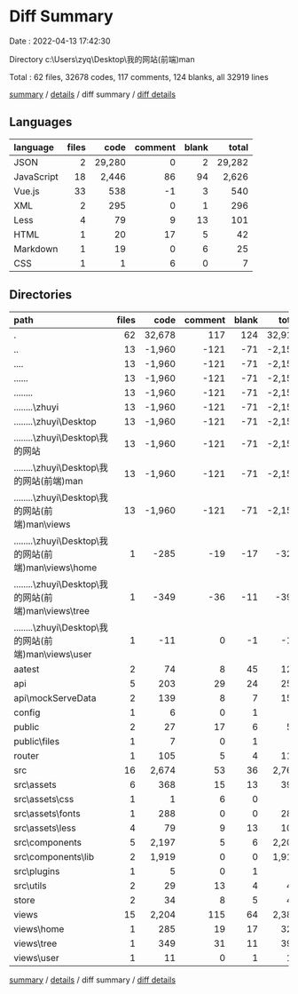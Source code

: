 # Diff Summary

Date : 2022-04-13 17:42:30

Directory c:\Users\zyq\Desktop\我的网站\(前端)man

Total : 62 files,  32678 codes, 117 comments, 124 blanks, all 32919 lines

[summary](results.md) / [details](details.md) / diff summary / [diff details](diff-details.md)

## Languages
| language | files | code | comment | blank | total |
| :--- | ---: | ---: | ---: | ---: | ---: |
| JSON | 2 | 29,280 | 0 | 2 | 29,282 |
| JavaScript | 18 | 2,446 | 86 | 94 | 2,626 |
| Vue.js | 33 | 538 | -1 | 3 | 540 |
| XML | 2 | 295 | 0 | 1 | 296 |
| Less | 4 | 79 | 9 | 13 | 101 |
| HTML | 1 | 20 | 17 | 5 | 42 |
| Markdown | 1 | 19 | 0 | 6 | 25 |
| CSS | 1 | 1 | 6 | 0 | 7 |

## Directories
| path | files | code | comment | blank | total |
| :--- | ---: | ---: | ---: | ---: | ---: |
| . | 62 | 32,678 | 117 | 124 | 32,919 |
| .. | 13 | -1,960 | -121 | -71 | -2,152 |
| ..\.. | 13 | -1,960 | -121 | -71 | -2,152 |
| ..\..\.. | 13 | -1,960 | -121 | -71 | -2,152 |
| ..\..\..\.. | 13 | -1,960 | -121 | -71 | -2,152 |
| ..\..\..\..\zhuyi | 13 | -1,960 | -121 | -71 | -2,152 |
| ..\..\..\..\zhuyi\Desktop | 13 | -1,960 | -121 | -71 | -2,152 |
| ..\..\..\..\zhuyi\Desktop\我的网站 | 13 | -1,960 | -121 | -71 | -2,152 |
| ..\..\..\..\zhuyi\Desktop\我的网站\(前端)man | 13 | -1,960 | -121 | -71 | -2,152 |
| ..\..\..\..\zhuyi\Desktop\我的网站\(前端)man\views | 13 | -1,960 | -121 | -71 | -2,152 |
| ..\..\..\..\zhuyi\Desktop\我的网站\(前端)man\views\home | 1 | -285 | -19 | -17 | -321 |
| ..\..\..\..\zhuyi\Desktop\我的网站\(前端)man\views\tree | 1 | -349 | -36 | -11 | -396 |
| ..\..\..\..\zhuyi\Desktop\我的网站\(前端)man\views\user | 1 | -11 | 0 | -1 | -12 |
| aatest | 2 | 74 | 8 | 45 | 127 |
| api | 5 | 203 | 29 | 24 | 256 |
| api\mockServeData | 2 | 139 | 8 | 7 | 154 |
| config | 1 | 6 | 0 | 1 | 7 |
| public | 2 | 27 | 17 | 6 | 50 |
| public\files | 1 | 7 | 0 | 1 | 8 |
| router | 1 | 105 | 5 | 4 | 114 |
| src | 16 | 2,674 | 53 | 36 | 2,763 |
| src\assets | 6 | 368 | 15 | 13 | 396 |
| src\assets\css | 1 | 1 | 6 | 0 | 7 |
| src\assets\fonts | 1 | 288 | 0 | 0 | 288 |
| src\assets\less | 4 | 79 | 9 | 13 | 101 |
| src\components | 5 | 2,197 | 5 | 6 | 2,208 |
| src\components\lib | 2 | 1,919 | 0 | 0 | 1,919 |
| src\plugins | 1 | 5 | 0 | 1 | 6 |
| src\utils | 2 | 29 | 13 | 4 | 46 |
| store | 2 | 34 | 8 | 5 | 47 |
| views | 15 | 2,204 | 115 | 64 | 2,383 |
| views\home | 1 | 285 | 19 | 17 | 321 |
| views\tree | 1 | 349 | 31 | 11 | 391 |
| views\user | 1 | 11 | 0 | 1 | 12 |

[summary](results.md) / [details](details.md) / diff summary / [diff details](diff-details.md)